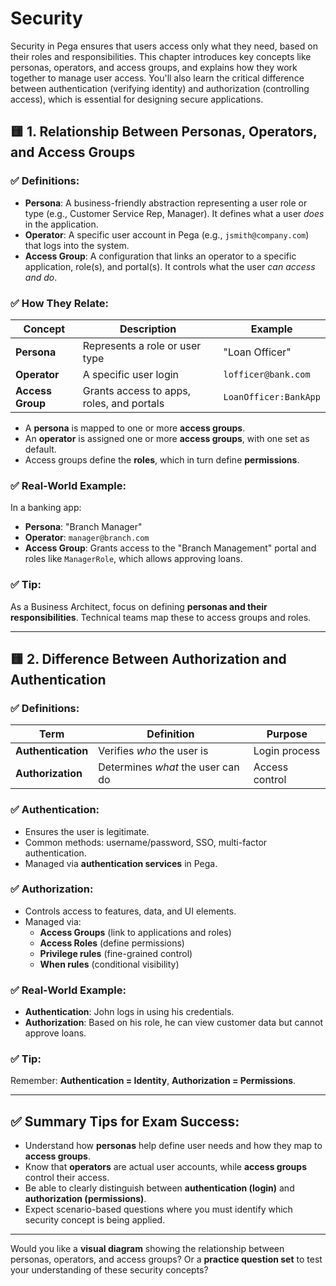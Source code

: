 # **Security**
Security in Pega ensures that users access only what they need, based on their roles and responsibilities. This chapter introduces key concepts like personas, operators, and access groups, and explains how they work together to manage user access. You'll also learn the critical difference between authentication (verifying identity) and authorization (controlling access), which is essential for designing secure applications.


## 🟨 **1. Relationship Between Personas, Operators, and Access Groups**

### ✅ Definitions:

- **Persona**: A business-friendly abstraction representing a user role or type (e.g., Customer Service Rep, Manager). It defines what a user *does* in the application.
- **Operator**: A specific user account in Pega (e.g., `jsmith@company.com`) that logs into the system.
- **Access Group**: A configuration that links an operator to a specific application, role(s), and portal(s). It controls what the user *can access and do*.

### ✅ How They Relate:

| Concept        | Description | Example |
|----------------|-------------|---------|
| **Persona**     | Represents a role or user type | "Loan Officer" |
| **Operator**    | A specific user login | `lofficer@bank.com` |
| **Access Group**| Grants access to apps, roles, and portals | `LoanOfficer:BankApp` |

- A **persona** is mapped to one or more **access groups**.
- An **operator** is assigned one or more **access groups**, with one set as default.
- Access groups define the **roles**, which in turn define **permissions**.

### ✅ Real-World Example:
In a banking app:
- **Persona**: "Branch Manager"
- **Operator**: `manager@branch.com`
- **Access Group**: Grants access to the "Branch Management" portal and roles like `ManagerRole`, which allows approving loans.

### ✅ Tip:
As a Business Architect, focus on defining **personas and their responsibilities**. Technical teams map these to access groups and roles.

---

## 🟨 **2. Difference Between Authorization and Authentication**

### ✅ Definitions:

| Term | Definition | Purpose |
|------|------------|---------|
| **Authentication** | Verifies *who* the user is | Login process |
| **Authorization**  | Determines *what* the user can do | Access control |

### ✅ Authentication:
- Ensures the user is legitimate.
- Common methods: username/password, SSO, multi-factor authentication.
- Managed via **authentication services** in Pega.

### ✅ Authorization:
- Controls access to features, data, and UI elements.
- Managed via:
    - **Access Groups** (link to applications and roles)
    - **Access Roles** (define permissions)
    - **Privilege rules** (fine-grained control)
    - **When rules** (conditional visibility)

### ✅ Real-World Example:
- **Authentication**: John logs in using his credentials.
- **Authorization**: Based on his role, he can view customer data but cannot approve loans.

### ✅ Tip:
Remember: **Authentication = Identity**, **Authorization = Permissions**.

---

## ✅ Summary Tips for Exam Success:

- Understand how **personas** help define user needs and how they map to **access groups**.
- Know that **operators** are actual user accounts, while **access groups** control their access.
- Be able to clearly distinguish between **authentication (login)** and **authorization (permissions)**.
- Expect scenario-based questions where you must identify which security concept is being applied.

---

Would you like a **visual diagram** showing the relationship between personas, operators, and access groups? Or a **practice question set** to test your understanding of these security concepts?